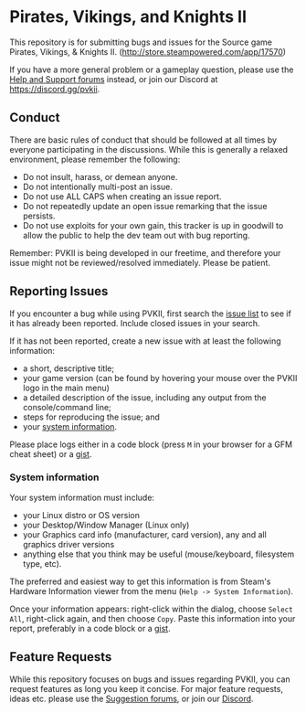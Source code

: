 Pirates, Vikings, and Knights II
==============

This repository is for submitting bugs and issues for the Source game Pirates, Vikings, &amp; Knights II. (http://store.steampowered.com/app/17570)

If you have a more general problem or a gameplay question, please use the [Help and Support forums](http://steamcommunity.com/app/17570/discussions/1/) instead, or join our Discord at https://discord.gg/pvkii.

Conduct
-------

There are basic rules of conduct that should be followed at all times by everyone participating in the discussions.  While this is generally a relaxed environment, please remember the following:

- Do not insult, harass, or demean anyone.
- Do not intentionally multi-post an issue.
- Do not use ALL CAPS when creating an issue report.
- Do not repeatedly update an open issue remarking that the issue persists.
- Do not use exploits for your own gain, this tracker is up in goodwill to allow the public to help the dev team out with bug reporting.

Remember: PVKII is being developed in our freetime, and therefore your issue might not be reviewed/resolved immediately. Please be patient.


Reporting Issues
----------------

If you encounter a bug while using PVKII, first search the [issue list](https://github.com/Octoshark/pvkii/issues) to see if it has already been reported. Include closed issues in your search.


If it has not been reported, create a new issue with at least the following information:

- a short, descriptive title;
- your game version (can be found by hovering your mouse over the PVKII logo in the main menu)
- a detailed description of the issue, including any output from the console/command line;
- steps for reproducing the issue; and
- your [system information](#system-information).

Please place logs either in a code block (press `M` in your browser for a GFM cheat sheet) or a [gist](https://gist.github.com).

### System information

Your system information must include:
- your Linux distro or OS version
- your Desktop/Window Manager (Linux only)
- your Graphics card info (manufacturer, card version), any and all graphics driver versions
- anything else that you think may be useful (mouse/keyboard, filesystem type, etc).

The preferred and easiest way to get this information is from Steam's Hardware Information viewer from the menu (`Help -> System Information`).

Once your information appears: right-click within the dialog, choose `Select All`, right-click again, and then choose `Copy`.
Paste this information into your report, preferably in a code block or a [gist](https://gist.github.com).

Feature Requests
-------------------

While this repository focuses on bugs and issues regarding PVKII, you can request features as long you keep it concise. For major feature requests, ideas etc. please use the [Suggestion forums](http://steamcommunity.com/app/17570/discussions/2/), or join our [Discord](https://discord.gg/pvkii). 
